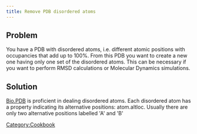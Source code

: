 ```yaml
---
title: Remove PDB disordered atoms
---
```


Problem
-------

You have a PDB with disordered atoms, i.e. different atomic positions
with occupancies that add up to 100%. From this PDB you want to create a
new one having only one set of the disordered atoms. This can be
necessary if you want to perform RMSD calculations or Molecular Dynamics
simulations.

Solution
--------

[Bio.PDB](Bio.PDB "wikilink") is proficient in dealing disordered atoms.
Each disordered atom has a property indicating its alternative
positions: atom.altloc. Usually there are only two alternative positions
labelled 'A' and 'B'

<Category:Cookbook>
